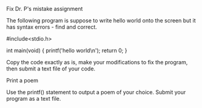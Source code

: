 Fix Dr. P's mistake assignment

The following program is suppose to write hello world onto the screen but it has syntax errors  - find and correct.

#include<stdio.h>

int main(void) 
{
    printf('hello world\n');
    return 0;
}


Copy the code exactly as is, make your modifications to fix the program, then submit a text file of your code.



Print a poem 

Use the printf() statement to output a poem of your choice. Submit your program as a text file. 